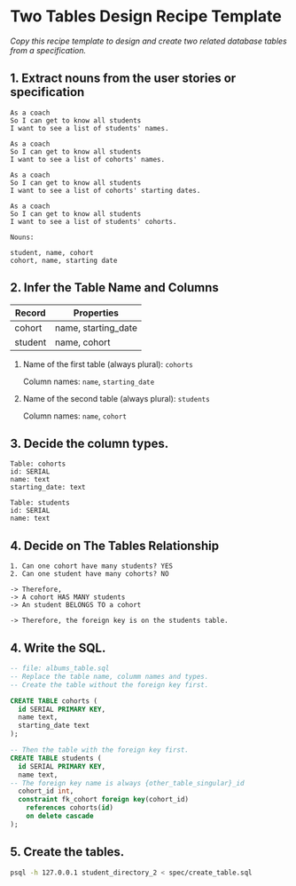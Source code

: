 # Two Tables Design Recipe Template

_Copy this recipe template to design and create two related database tables from a specification._

## 1. Extract nouns from the user stories or specification

```
As a coach
So I can get to know all students
I want to see a list of students' names.

As a coach
So I can get to know all students
I want to see a list of cohorts' names.

As a coach
So I can get to know all students
I want to see a list of cohorts' starting dates.

As a coach
So I can get to know all students
I want to see a list of students' cohorts.
```

```
Nouns:

student, name, cohort
cohort, name, starting date
```

## 2. Infer the Table Name and Columns

| Record                | Properties          |
| --------------------- | ------------------- |
| cohort                | name, starting_date |
| student               | name, cohort        |


1. Name of the first table (always plural): `cohorts` 

    Column names: `name`, `starting_date`

2. Name of the second table (always plural): `students` 

    Column names: `name`, `cohort`

## 3. Decide the column types.

```
Table: cohorts
id: SERIAL
name: text
starting_date: text

Table: students
id: SERIAL
name: text
```

## 4. Decide on The Tables Relationship

```
1. Can one cohort have many students? YES
2. Can one student have many cohorts? NO

-> Therefore,
-> A cohort HAS MANY students
-> An student BELONGS TO a cohort

-> Therefore, the foreign key is on the students table.
```

## 4. Write the SQL.

```sql
-- file: albums_table.sql
-- Replace the table name, columm names and types.
-- Create the table without the foreign key first.

CREATE TABLE cohorts (
  id SERIAL PRIMARY KEY,
  name text,
  starting_date text
);

-- Then the table with the foreign key first.
CREATE TABLE students (
  id SERIAL PRIMARY KEY,
  name text,
-- The foreign key name is always {other_table_singular}_id
  cohort_id int,
  constraint fk_cohort foreign key(cohort_id)
    references cohorts(id)
    on delete cascade
);
```

## 5. Create the tables.

```bash
psql -h 127.0.0.1 student_directory_2 < spec/create_table.sql
```